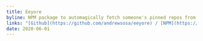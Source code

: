 ```yaml
---
title: Eeyore
byline: NPM package to automagically fetch someone's pinned repos from their Github profile.
links: "[Github](https://github.com/andrewsosa/eeyore) / [NPM](https://www.npmjs.com/package/eeyore)"
date: 2020-06-01
---
```


